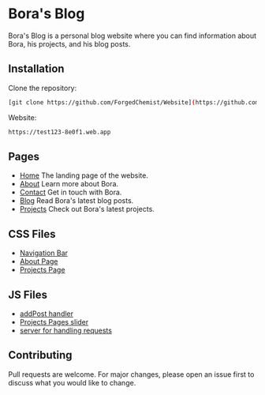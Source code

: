 # Bora's Blog

Bora's Blog is a personal blog website where you can find information about Bora, his projects, and his blog posts.

## Installation

Clone the repository:

```sh
[git clone https://github.com/ForgedChemist/Website](https://github.com/ForgedChemist/Website.git)


```

Website:
```sh
https://test123-8e0f1.web.app
```

## Pages

- [Home](frontPage.html) The landing page of the website.
- [About](about.html) Learn more about Bora.
- [Contact](contact.html) Get in touch with Bora.
- [Blog](blogPage.html) Read Bora's latest blog posts.
- [Projects](projects.html) Check out Bora's latest projects.

## CSS Files

- [Navigation Bar](cssFiles/navBar.css)
- [About Page](cssFiles/about.css)
- [Projects Page](cssFiles/projectsPage.css)


## JS Files

- [addPost handler](JS/AddPost.js)
- [Projects Pages slider](JS/AutoslideShow.js)
- [server for handling requests](JS/server.js)

## Contributing

Pull requests are welcome. For major changes, please open an issue first to discuss what you would like to change.

